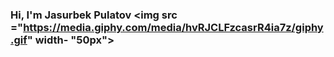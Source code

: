 ### Hi, I'm Jasurbek Pulatov <img src ="https://media.giphy.com/media/hvRJCLFzcasrR4ia7z/giphy.gif" width- "50px">


